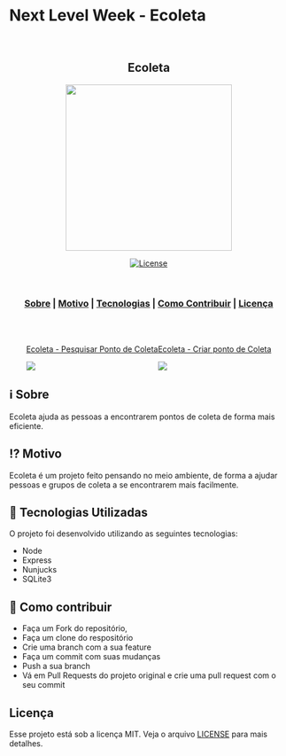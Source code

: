 # Next Level Week - Ecoleta

<br/>
<h2 align="center">
Ecoleta
</h2>

<p align="center"> 
<img src="https://ik.imagekit.io/vhx2sevqtq/logo_zOyCKJo_n.svg" width="300" heigth="300">
</p>

<p align="center">
  <a href="LICENSE" >
<img alt="License" src="https://img.shields.io/badge/license-MIT-%23F8952D">
  </a>
</p>

<br/>
<h3 align="center">  
  <a href="#information_source-sobre">Sobre</a> |
  <a href="#interrobang-motivo">Motivo</a> | 
  <a href="#rocket-tecnologias-utilizadas">Tecnologias</a> | 
  <a href="#link-como-contribuir">Como Contribuir</a> | 
  <a href="#licença">Licença</a> 
</h3>
<br/>
<br/>

<div style="display: flex; justify-content: center;">
    <a href="https://www.loom.com/share/4d2758d9a09049df8c5fb8b04e747277"> 
    <p>Ecoleta - Pesquisar Ponto de Coleta</p> 
    <img style="max-width:300px;" 
    src="https://cdn.loom.com/sessions/thumbnails/4d2758d9a09049df8c5fb8b04e747277-with-play.gif">
    </a>
    <a href="https://www.loom.com/share/027bd0a6f9534fc58d19c0444f418b2f">
    <p>Ecoleta - Criar ponto de Coleta</p>
    <img style="max-width:300px;" 
    src="https://cdn.loom.com/sessions/thumbnails/027bd0a6f9534fc58d19c0444f418b2f-with-play.gif">
    </a>
</div>

## :information_source: Sobre

Ecoleta ajuda as pessoas a encontrarem pontos de coleta de forma mais eficiente.

## :interrobang: Motivo

Ecoleta é um projeto feito pensando no meio ambiente, de forma a ajudar pessoas e grupos de coleta a se encontrarem mais facilmente.

## :rocket: Tecnologias Utilizadas

O projeto foi desenvolvido utilizando as seguintes tecnologias:

- Node
- Express
- Nunjucks
- SQLite3

## :link: Como contribuir

- Faça um Fork do repositório,
- Faça um clone do respositório
- Crie uma branch com a sua feature
- Faça um commit com suas mudanças
- Push a sua branch
- Vá em Pull Requests do projeto original e crie uma pull request com o seu commit

## Licença
Esse projeto está sob a licença MIT. Veja o arquivo [LICENSE](LICENSE) para mais detalhes.